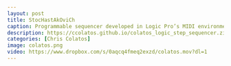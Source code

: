 ```yaml
---
layout: post
title: StocHastAkOviCh
caption: Programmable sequencer developed in Logic Pro’s MIDI environment. Probability distribution autocomposer functionality with Dmitri Shostakovich homage-scale constraint. Controls for independent and global pitch and velocity, independent and vector linear pitch and modulation, independent and global note on/off, and quick-drum sequencer.
description: https://ccolatos.github.io/colatos_logic_step_sequencer.zip
categories: [Chris Colatos]
image: colatos.png
video: https://www.dropbox.com/s/0aqcq4fmeq2exzd/colatos.mov?dl=1
---
```

